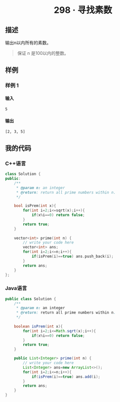 # <center> 298 · 寻找素数

## 描述

输出n以内所有的素数。

> 保证 n 是100以内的整数。

## 样例

### 样例 1

#### 输入

```txt
5
```

#### 输出

```txt
[2, 3, 5]
```

## 我的代码

### C++语言

```c++
class Solution {
public:
    /**
     * @param n: an integer
     * @return: return all prime numbers within n.
     */

    bool isPrem(int x){
        for(int i=2;i<=sqrt(x);i++){
            if(x%i==0) return false;
        }
        return true;
    }
    
    vector<int> prime(int n) {
        // write your code here
        vector<int> ans;
        for(int i=2;i<=n;i++){
            if(isPrem(i)==true) ans.push_back(i);
        }
        return ans;
    }
};
```

### Java语言

```java
public class Solution {
    /**
     * @param n: an integer
     * @return: return all prime numbers within n.
     */
    
    boolean isPrem(int x){
        for(int i=2;i<=Math.sqrt(x);i++){
            if(x%i==0) return false;
        }
        return true;
    }

    public List<Integer> prime(int n) {
        // write your code here
        List<Integer> ans=new ArrayList<>();
        for(int i=2;i<=n;i++){
            if(isPrem(i)==true) ans.add(i);
        }
        return ans;
    }
}
```